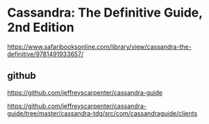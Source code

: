 # Cassandra: The Definitive Guide, 2nd Edition

https://www.safaribooksonline.com/library/view/cassandra-the-definitive/9781491933657/

## github

https://github.com/jeffreyscarpenter/cassandra-guide

https://github.com/jeffreyscarpenter/cassandra-guide/tree/master/cassandra-tdg/src/com/cassandraguide/clients
